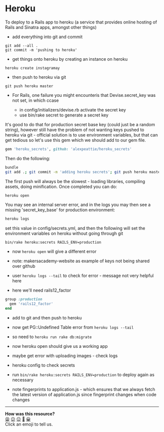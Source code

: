 Heroku
========

To deploy to a Rails app to heroku (a service that provides online hosting of Rails and Sinatra apps, amongst other things)

* add everything into git and commit

```
git add --all .
git commit -m 'pushing to heroku'
```
* get things onto heroku by creating an instance on heroku

```
heroku create instagramay
```

* then push to heroku via git

```
git push heroku master
```

* For Rails, one failure you might encounteris that Devise.secret_key was not set, in which ccase

  * in config/initializers/devise.rb activate the secret key
  * use bin/rake secret to generate a secret key

It's good to do that for production secret base key (could just be a random string), however still have the problem of not wanting keys pushed to heroku via git - official solution is to use environment variables, but that can get tedious so let's use this gem which we should add to our gem file.

```ruby
gem 'heroku_secrets', github: 'alexpeattie/heroku_secrets'
```

Then do the following:

```sh
bundle
git add .; git commit -m 'adding heroku secrets'; git push heroku master
```

The first push will always be the slowest - loading libraries, compiling assets, doing minification. Once completed you can do:

```sh
heroku open
```

You may see an internal server error, and in the logs you may then see a missing 'secret_key_base' for production environment:

```sh
heroku logs
```

set this value in config/secrets.yml, and then the following will set the environment variables on heroku without going through git

```bin/rake heroku:secrets RAILS_ENV=production```

* now `heroku open` will give a different error

* note: makersacademy-website as example of keys not being shared over github

* user `heroku logs --tail` to check for error - message not very helpful here

* here we'll need rails12_factor

```ruby
group :production
  gem 'rails12_factor'
end
```

* add to git and then push to heroku
* now get PG::Undefined Table error from `heroku logs --tail`
* so need to `heroku run rake db:migrate`
* now heroku open should give us a working app
* maybe get error with uploading images - check logs
* heroku config to check secrets

* run `bin/rake heroku:secrets RAILS_ENV=production` to deploy again as necessary

* note fingerprints to application.js - which ensures that we always fetch the latest version of application.js since fingerprint changes when code changes

<!-- BEGIN GENERATED SECTION DO NOT EDIT -->

---

**How was this resource?**  
[😫](https://airtable.com/shrUJ3t7KLMqVRFKR?prefill_Repository=course&prefill_File=walkthroughs/heroku_rails.md&prefill_Sentiment=😫) [😕](https://airtable.com/shrUJ3t7KLMqVRFKR?prefill_Repository=course&prefill_File=walkthroughs/heroku_rails.md&prefill_Sentiment=😕) [😐](https://airtable.com/shrUJ3t7KLMqVRFKR?prefill_Repository=course&prefill_File=walkthroughs/heroku_rails.md&prefill_Sentiment=😐) [🙂](https://airtable.com/shrUJ3t7KLMqVRFKR?prefill_Repository=course&prefill_File=walkthroughs/heroku_rails.md&prefill_Sentiment=🙂) [😀](https://airtable.com/shrUJ3t7KLMqVRFKR?prefill_Repository=course&prefill_File=walkthroughs/heroku_rails.md&prefill_Sentiment=😀)  
Click an emoji to tell us.

<!-- END GENERATED SECTION DO NOT EDIT -->
